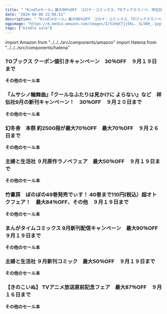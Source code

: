 ```yaml
---
title: "「Kindleセール」最大90％OFF　コロナ・コミックス、TOブックスラノベ、祥伝社、幻冬舎、主婦と生活社、「ぼのぼの」、まんがタイムコミックス"
date: "2024-09-08 22:06:51"
description: "「Kindleセール」最大90％OFF　コロナ・コミックス、TOブックスラノベ、祥伝社、幻冬舎、主婦と生活社、「ぼのぼの」、まんがタイムコミックス"
ogpimage: "https://m.media-amazon.com/images/I/51HqtTjj6kL._SL500_.jpg"
tags: ["kindle sale"]
---
```

import Amazon from "../../../src/components/amazon"
import Hatena from "../../../src/components/hatena"





### TOブックス クーポン値引きキャンペーン　30％OFF　９月１９日まで


<Amazon asin="B0BGH5YX98" />



<Amazon asin="B09MLQ315F" />



<Amazon asin="B09J4TLNDZ" />


**その他のセール本**

<Hatena src="https://kyukyunyorituryo.github.io/kindle_sale/20240919s44129/" title=""/>

### 『ムサシノ輪舞曲』『クールなふたりは見かけに よらない』など　祥伝社9月の新刊キャンペーン！　30％OFF　９月２０日まで


<Amazon asin="B0DBPLN1SD" />



<Amazon asin="B0CVN1BSGJ" />


<Amazon asin="B0CKYZ86B9" />


**その他のセール本**

<Hatena src="https://kyukyunyorituryo.github.io/kindle_sale/20240920s44177/" title=""/>

### 幻冬舎　本祭 約2500冊が最大70％OFF　最大70％OFF　９月２６日まで

<Amazon asin="B0BYS8125H" />



<Amazon asin="B0BNL57C13" />



<Amazon asin="B08DD28ZKN" />


**その他のセール本**

<Hatena src="https://kyukyunyorituryo.github.io/kindle_sale/20240926a26511681051/" title=""/>

### 主婦と生活社 ９月原作ラノベフェア　最大50％OFF　９月１９日まで


<Amazon asin="B0CPLRQ9B3" />



<Amazon asin="B0CLD5RM29" />



<Amazon asin="B0C5M3W46N" />


**その他のセール本**

<Hatena src="https://kyukyunyorituryo.github.io/kindle_sale/20240919s44146light/" title=""/>

### 竹書房　ぼのぼの49巻発売でぃす！ 40巻まで110円(税込）超オトクフェア！　最大84％OFF、その他　９月１９日まで


<Amazon asin="B00EJD0XNS" />



<Amazon asin="B0DFXWX19H" />


**その他のセール本**

<Hatena src="https://kyukyunyorituryo.github.io/kindle_sale/20240919s44215/" title=""/>

### まんがタイムコミックス 9月新刊配信キャンペーン　最大90％OFF　９月１９日まで


<Amazon asin="B0CVX5ZPP7" />



<Amazon asin="B0CQ85WLPM" />



<Amazon asin="B0CKZ1NWSK" />


**その他のセール本**

<Hatena src="https://kyukyunyorituryo.github.io/kindle_sale/20240919s44172/" title=""/>

### 主婦と生活社 ９月新刊コミック　最大50％OFF　９月１９日まで


<Amazon asin="B0CPPP26K8" />



<Amazon asin="B0C5M4J22T" />



<Amazon asin="B09GB19F64" />


**その他のセール本**

<Hatena src="https://kyukyunyorituryo.github.io/kindle_sale/20240919s44146comic/" title=""/>

### 【きのこいぬ】 TVアニメ放送直前記念フェア　最大87％OFF　９月１６日まで


<Amazon asin="B00GXYDIAQ" />



<Amazon asin="B07NMLZJWZ" />


**その他のセール本**

<Hatena src="https://kyukyunyorituryo.github.io/kindle_sale/20240916s44057/" title=""/>